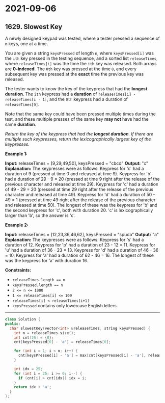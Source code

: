 # 2021-09-06

## 1629. Slowest Key

A newly designed keypad was tested, where a tester pressed a sequence of `n` keys, one at a time.

You are given a string `keysPressed` of length `n`, where `keysPressed[i]` was the `ith` key pressed in the testing sequence, and a sorted list `releaseTimes`, where `releaseTimes[i]` was the time the `ith` key was released. Both arrays are **0-indexed**. The `0th` key was pressed at the time `0`, and every subsequent key was pressed at the **exact** time the previous key was released.

The tester wants to know the key of the keypress that had the **longest duration**. The `ith` keypress had a **duration** of `releaseTimes[i] - releaseTimes[i - 1]`, and the `0th` keypress had a duration of `releaseTimes[0]`.

Note that the same key could have been pressed multiple times during the test, and these multiple presses of the same key **may not** have had the same **duration**.

_Return the key of the keypress that had the **longest duration**. If there are multiple such keypresses, return the lexicographically largest key of the keypresses._

**Example 1:**

**Input:** releaseTimes = \[9,29,49,50\], keysPressed = "cbcd"
**Output:** "c"
**Explanation:** The keypresses were as follows:
Keypress for 'c' had a duration of 9 (pressed at time 0 and released at time 9).
Keypress for 'b' had a duration of 29 - 9 = 20 (pressed at time 9 right after the release of the previous character and released at time 29).
Keypress for 'c' had a duration of 49 - 29 = 20 (pressed at time 29 right after the release of the previous character and released at time 49).
Keypress for 'd' had a duration of 50 - 49 = 1 (pressed at time 49 right after the release of the previous character and released at time 50).
The longest of these was the keypress for 'b' and the second keypress for 'c', both with duration 20.
'c' is lexicographically larger than 'b', so the answer is 'c'.

**Example 2:**

**Input:** releaseTimes = \[12,23,36,46,62\], keysPressed = "spuda"
**Output:** "a"
**Explanation:** The keypresses were as follows:
Keypress for 's' had a duration of 12.
Keypress for 'p' had a duration of 23 - 12 = 11.
Keypress for 'u' had a duration of 36 - 23 = 13.
Keypress for 'd' had a duration of 46 - 36 = 10.
Keypress for 'a' had a duration of 62 - 46 = 16.
The longest of these was the keypress for 'a' with duration 16.

**Constraints:**

- `releaseTimes.length == n`
- `keysPressed.length == n`
- `2 <= n <= 1000`
- `1 <= releaseTimes[i] <= 109`
- `releaseTimes[i] < releaseTimes[i+1]`
- `keysPressed` contains only lowercase English letters.

---

```c++
class Solution {
public:
  char slowestKey(vector<int> &releaseTimes, string keysPressed) {
    int n = releaseTimes.size();
    int cnt[26] = {0};
    cnt[keysPressed[0] - 'a'] = releaseTimes[0];

    for (int i = 1; i < n; i++) {
      cnt[keysPressed[i] - 'a'] = max(cnt[keysPressed[i] - 'a'], releaseTimes[i] - releaseTimes[i - 1]);
    }

    int idx = 25;
    for (int i = 25; i >= 0; i--) {
      if (cnt[i] > cnt[idx]) idx = i;
    }
    return idx + 'a';
  }
};
```
